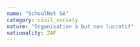 ```yaml
---
name: "SchoolNet SA"
category: civil_society
nature: "Organisation à but non lucratif"
nationality: ZAF
---
```

    